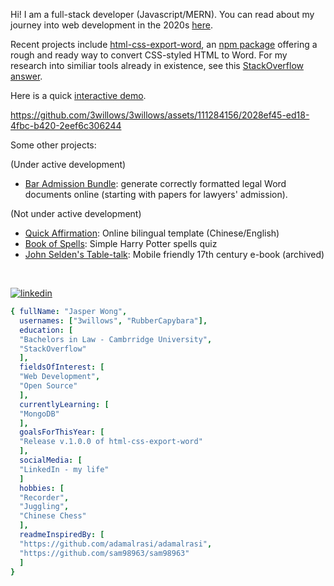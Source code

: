 Hi!  I am a full-stack developer (Javascript/MERN).  You can read about my journey into web development in the 2020s [here](https://3willows.github.io).

Recent projects include [html-css-export-word](https://github.com/3willows/html-css-export-word), an [npm package](https://www.npmjs.com/package/html-css-export-word) offering a rough and ready way to convert CSS-styled HTML to Word.  For my research into similiar tools already in existence, see this [StackOverflow answer](https://stackoverflow.com/a/78373506/19767032).

Here is a quick [interactive demo](https://3willows.github.io/html-css-export-word-demo/).

https://github.com/3willows/3willows/assets/111284156/2028ef45-ed18-4fbc-b420-2eef6c306244



Some other projects:

(Under active development)
- [Bar Admission Bundle](https://3willows.github.io/barAdmission/): generate correctly formatted legal Word documents online (starting with papers for lawyers' admission).

(Not under active development)
- [Quick Affirmation](https://3willows.github.io/quickAffirmation/): Online bilingual template (Chinese/English)
- [Book of Spells](https://3willows.github.io/BookOfSpells/): Simple Harry Potter spells quiz
- [John Selden's Table-talk](https://3willows.github.io/johnSeldenTableTalk/): Mobile friendly 17th century e-book (archived)
<br>

<!---do not remove space above, it will affect the image display -->
[![linkedin](https://img.shields.io/badge/linkedin-0A66C2?style=for-the-badge&logo=linkedin&logoColor=white)](https://www.linkedin.com/in/jasper-wong-swe/)

```yaml
{ fullName: "Jasper Wong",
  usernames: ["3willows", "RubberCapybara"],
  education: [
  "Bachelors in Law - Cambrridge University",
  "StackOverflow"
  ],
  fieldsOfInterest: [
  "Web Development",
  "Open Source"
  ],
  currentlyLearning: [
  "MongoDB"
  ],
  goalsForThisYear: [
  "Release v.1.0.0 of html-css-export-word"
  ],
  socialMedia: [
  "LinkedIn - my life"
  ]
  hobbies: [
  "Recorder",
  "Juggling",
  "Chinese Chess"
  ],
  readmeInspiredBy: [
  "https://github.com/adamalrasi/adamalrasi",
  "https://github.com/sam98963/sam98963"
  ]
}

```
